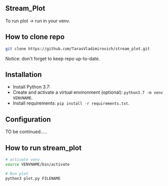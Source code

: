 ## Stream_Plot

To run plot -> run in your venv.

## How to clone repo
```bash
git clone https://github.com/TarasVladimirovich/stream_plot.git

```
Notice: don't forget to keep repo up-to-date.

## Installation
* Install Python 3.7:
* Create and activate a virtual environment (optional): `python3.7 -m venv VENVNAME`.
* Install requirements: `pip install -r requirements.txt`.

## Configuration
TO be continued.....

## How to run stream_plot
```bash
# activate venv
source VENVNAME/bin/activate

# Run plot
python3 plot.py FILENAME
```
